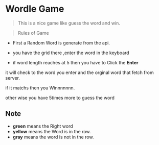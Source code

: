 # Wordle Game

> This is a nice game like guess the word and win.

> Rules of Game

- First a Random Word is generate from the api.

- you have the grid there ,enter the word in the keyboard
- if word length reaches at 5 then you have to Click the **Enter**

it will check to the word you enter and the orginal word that fetch from server.

if it matchs then you Winnnnnnn.

other wise you have 5times more to guess the word

## Note

- **green** means the Right word
- **yellow** means the Word is in the row.
- **gray** means the word is not in the row.
